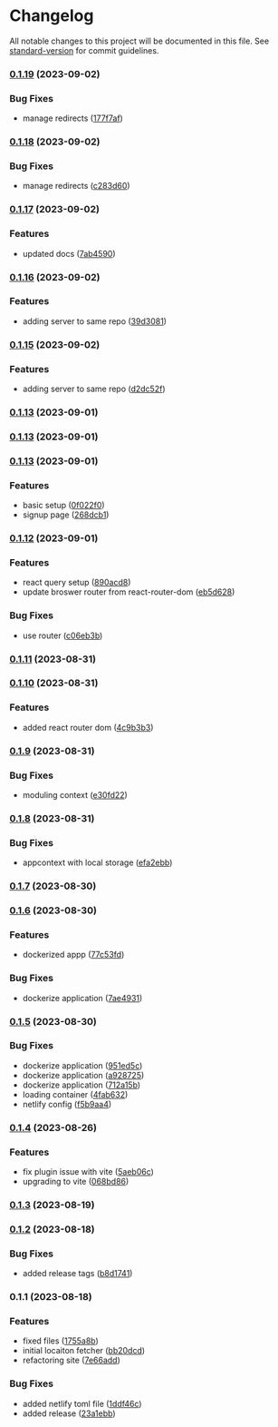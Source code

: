 # Changelog

All notable changes to this project will be documented in this file. See [standard-version](https://github.com/conventional-changelog/standard-version) for commit guidelines.

### [0.1.19](https://github.com/LishuGupta652/GeoAttend/compare/v0.1.18...v0.1.19) (2023-09-02)


### Bug Fixes

* manage redirects ([177f7af](https://github.com/LishuGupta652/GeoAttend/commit/177f7af30d7abf5d9737d05a77b9f103f557acf2))

### [0.1.18](https://github.com/LishuGupta652/GeoAttend/compare/v0.1.17...v0.1.18) (2023-09-02)


### Bug Fixes

* manage redirects ([c283d60](https://github.com/LishuGupta652/GeoAttend/commit/c283d60266a76c3e184b8334bd61d345ab76ab0b))

### [0.1.17](https://github.com/LishuGupta652/GeoAttend/compare/v0.1.16...v0.1.17) (2023-09-02)


### Features

* updated docs ([7ab4590](https://github.com/LishuGupta652/GeoAttend/commit/7ab4590fd8370919cb3f0341ad36ec15e325ae9b))

### [0.1.16](https://github.com/LishuGupta652/GeoAttend/compare/v0.1.15...v0.1.16) (2023-09-02)


### Features

* adding server to same repo ([39d3081](https://github.com/LishuGupta652/GeoAttend/commit/39d3081ba6bb8eb079068a7a3cbacda19215d182))

### [0.1.15](https://github.com/LishuGupta652/GeoAttend/compare/v0.1.14...v0.1.15) (2023-09-02)


### Features

* adding server to same repo ([d2dc52f](https://github.com/LishuGupta652/GeoAttend/commit/d2dc52fc6760dfb9412cb47fd08981e80acb4bb3))

### [0.1.13](https://github.com/LishuGupta652/GeoAttend/compare/v0.1.12...v0.1.13) (2023-09-01)

### [0.1.13](https://github.com/LishuGupta652/GeoAttend/compare/v0.1.12...v0.1.13) (2023-09-01)

### [0.1.13](https://github.com/LishuGupta652/GeoAttend/compare/v0.1.12...v0.1.13) (2023-09-01)

### Features

-   basic setup ([0f022f0](https://github.com/LishuGupta652/GeoAttend/commit/0f022f0964e443bd5bc6fd2959a132ed36a93ee7))
-   signup page ([268dcb1](https://github.com/LishuGupta652/GeoAttend/commit/268dcb1835a84d3f1d735bb700ecbfc054355969))

### [0.1.12](https://github.com/LishuGupta652/GeoAttend/compare/v0.1.11...v0.1.12) (2023-09-01)

### Features

-   react query setup ([890acd8](https://github.com/LishuGupta652/GeoAttend/commit/890acd8779a5c6297c00c29ec4d8da24a46cf9e9))
-   update broswer router from react-router-dom ([eb5d628](https://github.com/LishuGupta652/GeoAttend/commit/eb5d6288e2cd40f59292a167342b3b5f2531024d))

### Bug Fixes

-   use router ([c06eb3b](https://github.com/LishuGupta652/GeoAttend/commit/c06eb3b00739d49e0bae3ac1accbc9bfbe200483))

### [0.1.11](https://github.com/LishuGupta652/GeoAttend/compare/v0.1.10...v0.1.11) (2023-08-31)

### [0.1.10](https://github.com/LishuGupta652/GeoAttend/compare/v0.1.9...v0.1.10) (2023-08-31)

### Features

-   added react router dom ([4c9b3b3](https://github.com/LishuGupta652/GeoAttend/commit/4c9b3b37f857ed1a8a0c989dd98ead96e7ad186c))

### [0.1.9](https://github.com/LishuGupta652/GeoAttend/compare/v0.1.8...v0.1.9) (2023-08-31)

### Bug Fixes

-   moduling context ([e30fd22](https://github.com/LishuGupta652/GeoAttend/commit/e30fd220d07af89f69eaf9ef2aae07d8d52a4d8e))

### [0.1.8](https://github.com/LishuGupta652/GeoAttend/compare/v0.1.7...v0.1.8) (2023-08-31)

### Bug Fixes

-   appcontext with local storage ([efa2ebb](https://github.com/LishuGupta652/GeoAttend/commit/efa2ebbc7360a27a1b63a2941f6c312284246af2))

### [0.1.7](https://github.com/LishuGupta652/GeoAttend/compare/v0.1.6...v0.1.7) (2023-08-30)

### [0.1.6](https://github.com/LishuGupta652/GeoAttend/compare/v0.1.5...v0.1.6) (2023-08-30)

### Features

-   dockerized appp ([77c53fd](https://github.com/LishuGupta652/GeoAttend/commit/77c53fd54a1fced56f9f4602f2eb4c8981fbbafb))

### Bug Fixes

-   dockerize application ([7ae4931](https://github.com/LishuGupta652/GeoAttend/commit/7ae49310908c8859d6f8b051c9f3bbdd4e4c279e))

### [0.1.5](https://github.com/LishuGupta652/GeoAttend/compare/v0.1.4...v0.1.5) (2023-08-30)

### Bug Fixes

-   dockerize application ([951ed5c](https://github.com/LishuGupta652/GeoAttend/commit/951ed5c57182a0f614afafe45252dde2d61646cb))
-   dockerize application ([a928725](https://github.com/LishuGupta652/GeoAttend/commit/a928725834032fb4d7159f518f0a931bc4c5d018))
-   dockerize application ([712a15b](https://github.com/LishuGupta652/GeoAttend/commit/712a15b3bc8c137bb4c3c1e7c83548a7f86773c3))
-   loading container ([4fab632](https://github.com/LishuGupta652/GeoAttend/commit/4fab6326fb770ba126064cca0934b970a89f1585))
-   netlify config ([f5b9aa4](https://github.com/LishuGupta652/GeoAttend/commit/f5b9aa449c2506f2512d22983fc977e004f00e37))

### [0.1.4](https://github.com/LishuGupta652/GeoAttend/compare/v0.1.3...v0.1.4) (2023-08-26)

### Features

-   fix plugin issue with vite ([5aeb06c](https://github.com/LishuGupta652/GeoAttend/commit/5aeb06cc4bbc5e00e0b8ed1fa69fd78eefb70e47))
-   upgrading to vite ([068bd86](https://github.com/LishuGupta652/GeoAttend/commit/068bd8620a66af0798477a5f6d557873c83ff4cb))

### [0.1.3](https://github.com/LishuGupta652/GeoAttend/compare/v0.1.2...v0.1.3) (2023-08-19)

### [0.1.2](https://github.com/LishuGupta652/GeoAttend/compare/v0.1.1...v0.1.2) (2023-08-18)

### Bug Fixes

-   added release tags ([b8d1741](https://github.com/LishuGupta652/GeoAttend/commit/b8d174172eef4584e78599eff2207f9375bd682e))

### 0.1.1 (2023-08-18)

### Features

-   fixed files ([1755a8b](https://github.com/LishuGupta652/GeoAttend/commit/1755a8b11a5c09ef201f504097d2a4be8bac3a70))
-   initial locaiton fetcher ([bb20dcd](https://github.com/LishuGupta652/GeoAttend/commit/bb20dcd0b371ad15794efd3be33d9a950dcc508d))
-   refactoring site ([7e66add](https://github.com/LishuGupta652/GeoAttend/commit/7e66add2fcdc97162582f0dd9afa334ea48b022b))

### Bug Fixes

-   added netlify toml file ([1ddf46c](https://github.com/LishuGupta652/GeoAttend/commit/1ddf46cd61b371b9c2023d969e8cc2539066e60b))
-   added release ([23a1ebb](https://github.com/LishuGupta652/GeoAttend/commit/23a1ebbc5643baa1a993f8cc4b8fee25a04d23a1))
